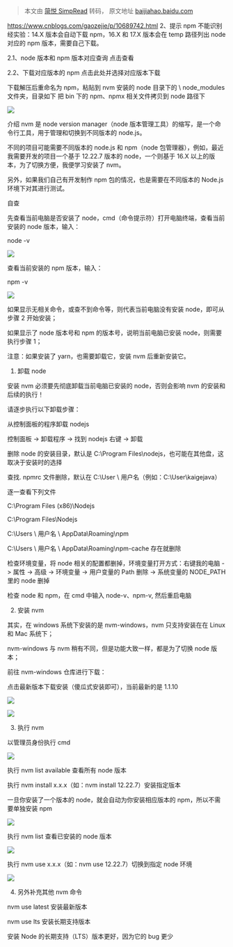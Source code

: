 > 本文由 [简悦 SimpRead](http://ksria.com/simpread/) 转码， 原文地址 [baijiahao.baidu.com](https://baijiahao.baidu.com/s?id=1750888821840618173&wfr=spider&for=pc)



https://www.cnblogs.com/gaozejie/p/10689742.html
2、提示 npm 不能识别
经实验：14.X 版本会自动下载 npm，16.X 和 17.X 版本会在 temp 路径列出 node 对应的 npm 版本，需要自己下载。

2.1、node 版本和 npm 版本对应查询
点击查看

2.2、下载对应版本的 npm
点击此处并选择对应版本下载

下载解压后重命名为 npm，粘贴到 nvm 安装的 node 目录下的 \ node_modules 文件夹，目录如下
把 bin 下的 npm、npmx 相关文件拷贝到 node 路径下



![](https://pics3.baidu.com/feed/3ac79f3df8dcd1003e97824be803111bb8122fe0.png@f_auto?token=453cf248f83096f1f6b88df54c3c6112)

介绍 nvm 是 node version manager（node 版本管理工具）的缩写，是一个命令行工具，用于管理和切换到不同版本的 node.js。

不同的项目可能需要不同版本的 node.js 和 npm（node 包管理器），例如，最近我需要开发的项目一个基于 12.22.7 版本的 node，一个则基于 16.X 以上的版本，为了切换方便，我便学习安装了 nvm。

另外，如果我们自己有开发制作 npm 包的情况，也是需要在不同版本的 Node.js 环境下对其进行测试。

自查

先查看当前电脑是否安装了 node，cmd（命令提示符）打开电脑终端，查看当前安装的 node 版本，输入：

node -v

![](https://pics0.baidu.com/feed/0824ab18972bd407fbd5c65be601c85a0eb3099d.jpeg@f_auto?token=d99bacde56cd86c098d0b2ccf63fdfe5)

查看当前安装的 npm 版本，输入：

npm -v

![](https://pics7.baidu.com/feed/83025aafa40f4bfb58bde2edb3c72efbf63618a9.jpeg@f_auto?token=0df1ed26bdf505e59c7ee7a0d819eea8)

如果显示无相关命令，或查不到命令等，则代表当前电脑没有安装 node，即可从步骤 2 开始安装；

如果显示了 node 版本号和 npm 的版本号，说明当前电脑已安装 node，则需要执行步骤 1；

注意：如果安装了 yarn，也需要卸载它，安装 nvm 后重新安装它。

1. 卸载 node

安装 nvm 必须要先彻底卸载当前电脑已安装的 node，否则会影响 nvm 的安装和后续的执行！

请逐步执行以下卸载步骤：

从控制面板的程序卸载 nodejs

控制面板 -> 卸载程序 -> 找到 nodejs 右键 -> 卸载

删除 node 的安装目录，默认是 C:\Program Files\nodejs，也可能在其他盘，这取决于安装时的选择

查找. npmrc 文件删除，默认在 C:\User \ 用户名（例如：C:\User\kaigejava）

逐一查看下列文件

C:\Program Files (x86)\Nodejs

C:\Program Files\Nodejs

C:\Users \ 用户名 \ AppData\Roaming\npm

C:\Users \ 用户名 \ AppData\Roaming\npm-cache 存在就删除

检查环境变量，将 node 相关的配置都删掉，环境变量打开方式：右键我的电脑 -> 属性 -> 高级 -> 环境变量 -> 用户变量的 Path 删除 -> 系统变量的 NODE_PATH 里的 node 删掉

检查 node 和 npm，在 cmd 中输入 node-v、npm-v, 然后重启电脑

2. 安装 nvm

其实，在 windows 系统下安装的是 nvm-windows，nvm 只支持安装在在 Linux 和 Mac 系统下；

nvm-windows 与 nvm 稍有不同，但是功能大致一样，都是为了切换 node 版本；

前往 nvm-windows 仓库进行下载：

点击最新版本下载安装（傻瓜式安装即可），当前最新的是 1.1.10

![](https://pics5.baidu.com/feed/9e3df8dcd100baa125489ab2d998ef19c9fc2ee3.png@f_auto?token=1543d1f22444656bf5321442f7028d9f)

![](https://pics5.baidu.com/feed/377adab44aed2e734e44ebc01a89f78085d6fac5.png@f_auto?token=5c42fa921b30e7c76a6b9aed783e2b57)

3. 执行 nvm

以管理员身份执行 cmd

![](https://pics6.baidu.com/feed/9e3df8dcd100baa134a9aa46da98ef19cafc2ede.png@f_auto?token=2082f6b9670e2fc09642fb923dbb1878)

执行 nvm list available 查看所有 node 版本

执行 nvm install x.x.x（如：nvm install 12.22.7）安装指定版本

一旦你安装了一个版本的 node，就会自动为你安装相应版本的 npm，所以不需要单独安装 npm

![](https://pics5.baidu.com/feed/1ad5ad6eddc451da6f6bdd4c0675046dd1163208.png@f_auto?token=4fde1f362e6fe9a4d5ea9d956d3a1412)

执行 nvm list 查看已安装的 node 版本

![](https://pics5.baidu.com/feed/fcfaaf51f3deb48fa62ef80156976c222cf57839.png@f_auto?token=8a7a90dffa441d5b3d6a1478366e4113)

执行 nvm use x.x.x（如：nvm use 12.22.7）切换到指定 node 环境

![](https://pics5.baidu.com/feed/faf2b2119313b07edfbb063b945fc72897dd8c16.png@f_auto?token=c17ed3dc22d915bfb3955d1a45048f9d)

4. 另外补充其他 nvm 命令

nvm use latest 安装最新版本

nvm use lts 安装长期支持版本

安装 Node 的长期支持（LTS）版本更好，因为它的 bug 更少
